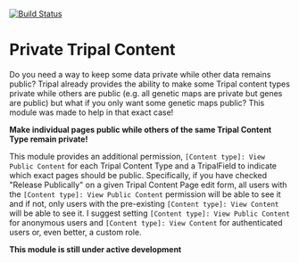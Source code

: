 [![Build Status](https://travis-ci.org/UofS-Pulse-Binfo/private_biodata.svg?branch=master)](https://travis-ci.org/UofS-Pulse-Binfo/private_biodata)

# Private Tripal Content

Do you need a way to keep some data private while other data remains public? Tripal already provides the ability to make some Tripal content types private while others are public (e.g. all genetic maps are private but genes are public) but what if you only want some genetic maps public? This module was made to help in that exact case!

**Make individual pages public while others of the same Tripal Content Type remain private!**

This module provides an additional permission, `[Content type]: View Public Content` for each Tripal Content Type and a TripalField to indicate which exact pages should be public. Specifically, if you have checked "Release Publically" on a given Tripal Content Page edit form, all users with the `[Content type]: View Public Content` permission will be able to see it and if not, only users with the pre-existing `[Content type]: View Content` will be able to see it. I suggest setting `[Content type]: View Public Content` for anonymous users and `[Content type]: View Content` for authenticated users or, even better, a custom role.

**This module is still under active development**
